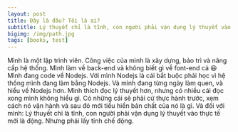 ```yaml
---
layout: post
title: Đây là đâu? Tôi là ai?
subtitle: Lý thuyết chỉ là tĩnh, con người phải vận dụng lý thuyết vào thực tế mới là động. Nhưng phải lấy tĩnh chế động.
bigimg: /img/path.jpg
tags: [books, test]
---
```


Mình là một lập trình viên. Công việc của mình là xây dựng, bảo trì và nâng cấp hệ thống.
Mình làm về back-end và không biết gì về font-end cả &#128518;
Mình đang code về Nodejs. Với mình Nodejs là cái bắt buộc phải học vì hệ thống mình đang làm bằng Nodejs.
Và mình đang từng ngày làm quen, và hiểu về Nodejs hơn.
Mình thích đọc lý thuyết hơn, nhưng có nhiều cái đọc xong mình không hiểu gì.
Có những cái sẽ phải cứ thực hành trước, xem cách nó vận hành và sau đó mới tiểu hiển bản chất của nó là gì.
Và đối với mình: Lý thuyết chỉ là tĩnh, con người phải vận dụng lý thuyết vào thực tế mới là động. Nhưng phải lấy tĩnh chế động.